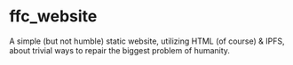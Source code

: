 # ffc_website
A simple (but not humble) static website, utilizing HTML (of course) & IPFS, about trivial ways to repair the biggest problem of humanity.
